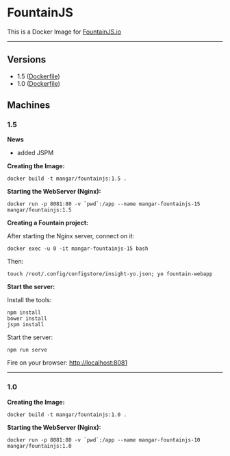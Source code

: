 # FountainJS

This is a Docker Image for [FountainJS.io](http://fountainjs.io/)

--- 

## Versions

- 1.5 ([Dockerfile](https://github.com/mangar/docker))
- 1.0 ([Dockerfile](https://github.com/mangar/docker))


## Machines



### 1.5

__News__ 

- added JSPM


__Creating the Image:__
```
docker build -t mangar/fountainjs:1.5 .
```

__Starting the WebServer (Nginx):__
```
docker run -p 8081:80 -v `pwd`:/app --name mangar-fountainjs-15  mangar/fountainjs:1.5
```





__Creating a Fountain project:__

After starting the Nginx server, connect on it:
```
docker exec -u 0 -it mangar-fountainjs-15 bash
```

Then:
```
touch /root/.config/configstore/insight-yo.json; yo fountain-webapp
```



__Start the server:__

Install the tools:
```
npm install
bower install
jspm install
```

Start the server:
```
npm run serve
```


Fire on your browser: <http://localhost:8081>





- - - 





### 1.0


__Creating the Image:__
```
docker build -t mangar/fountainjs:1.0 .
```

__Starting the WebServer (Nginx):__
```
docker run -p 8081:80 -v `pwd`:/app --name mangar-fountainjs-10  mangar/fountainjs:1.0
```


